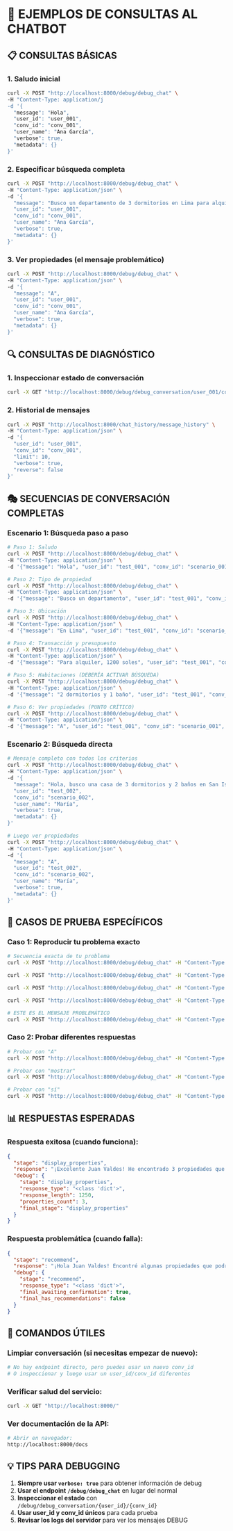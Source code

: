# 🎯 EJEMPLOS DE CONSULTAS AL CHATBOT

## 📋 **CONSULTAS BÁSICAS**

### 1. **Saludo inicial**

```bash
curl -X POST "http://localhost:8000/debug/debug_chat" \
-H "Content-Type: application/j
-d '{
  "message": "Hola",
  "user_id": "user_001",
  "conv_id": "conv_001",
  "user_name": "Ana García",
  "verbose": true,
  "metadata": {}
}'
```

### 2. **Especificar búsqueda completa**

```bash
curl -X POST "http://localhost:8000/debug/debug_chat" \
-H "Content-Type: application/json" \
-d '{
  "message": "Busco un departamento de 3 dormitorios en Lima para alquiler por 1000 soles",
  "user_id": "user_001",
  "conv_id": "conv_001",
  "user_name": "Ana García",
  "verbose": true,
  "metadata": {}
}'
```

### 3. **Ver propiedades (el mensaje problemático)**

```bash
curl -X POST "http://localhost:8000/debug/debug_chat" \
-H "Content-Type: application/json" \
-d '{
  "message": "A",
  "user_id": "user_001",
  "conv_id": "conv_001",
  "user_name": "Ana García",
  "verbose": true,
  "metadata": {}
}'
```

## 🔍 **CONSULTAS DE DIAGNÓSTICO**

### 1. **Inspeccionar estado de conversación**

```bash
curl -X GET "http://localhost:8000/debug/debug_conversation/user_001/conv_001"
```

### 2. **Historial de mensajes**

```bash
curl -X POST "http://localhost:8000/chat_history/message_history" \
-H "Content-Type: application/json" \
-d '{
  "user_id": "user_001",
  "conv_id": "conv_001",
  "limit": 10,
  "verbose": true,
  "reverse": false
}'
```

## 🎭 **SECUENCIAS DE CONVERSACIÓN COMPLETAS**

### **Escenario 1: Búsqueda paso a paso**

```bash
# Paso 1: Saludo
curl -X POST "http://localhost:8000/debug/debug_chat" \
-H "Content-Type: application/json" \
-d '{"message": "Hola", "user_id": "test_001", "conv_id": "scenario_001", "user_name": "Carlos", "verbose": true, "metadata": {}}'

# Paso 2: Tipo de propiedad
curl -X POST "http://localhost:8000/debug/debug_chat" \
-H "Content-Type: application/json" \
-d '{"message": "Busco un departamento", "user_id": "test_001", "conv_id": "scenario_001", "user_name": "Carlos", "verbose": true, "metadata": {}}'

# Paso 3: Ubicación
curl -X POST "http://localhost:8000/debug/debug_chat" \
-H "Content-Type: application/json" \
-d '{"message": "En Lima", "user_id": "test_001", "conv_id": "scenario_001", "user_name": "Carlos", "verbose": true, "metadata": {}}'

# Paso 4: Transacción y presupuesto
curl -X POST "http://localhost:8000/debug/debug_chat" \
-H "Content-Type: application/json" \
-d '{"message": "Para alquiler, 1200 soles", "user_id": "test_001", "conv_id": "scenario_001", "user_name": "Carlos", "verbose": true, "metadata": {}}'

# Paso 5: Habitaciones (DEBERÍA ACTIVAR BÚSQUEDA)
curl -X POST "http://localhost:8000/debug/debug_chat" \
-H "Content-Type: application/json" \
-d '{"message": "2 dormitorios y 1 baño", "user_id": "test_001", "conv_id": "scenario_001", "user_name": "Carlos", "verbose": true, "metadata": {}}'

# Paso 6: Ver propiedades (PUNTO CRÍTICO)
curl -X POST "http://localhost:8000/debug/debug_chat" \
-H "Content-Type: application/json" \
-d '{"message": "A", "user_id": "test_001", "conv_id": "scenario_001", "user_name": "Carlos", "verbose": true, "metadata": {}}'
```

### **Escenario 2: Búsqueda directa**

```bash
# Mensaje completo con todos los criterios
curl -X POST "http://localhost:8000/debug/debug_chat" \
-H "Content-Type: application/json" \
-d '{
  "message": "Hola, busco una casa de 3 dormitorios y 2 baños en San Isidro para comprar con presupuesto de 200000 dólares",
  "user_id": "test_002",
  "conv_id": "scenario_002",
  "user_name": "María",
  "verbose": true,
  "metadata": {}
}'

# Luego ver propiedades
curl -X POST "http://localhost:8000/debug/debug_chat" \
-H "Content-Type: application/json" \
-d '{
  "message": "A",
  "user_id": "test_002",
  "conv_id": "scenario_002",
  "user_name": "María",
  "verbose": true,
  "metadata": {}
}'
```

## 🧪 **CASOS DE PRUEBA ESPECÍFICOS**

### **Caso 1: Reproducir tu problema exacto**

```bash
# Secuencia exacta de tu problema
curl -X POST "http://localhost:8000/debug/debug_chat" -H "Content-Type: application/json" -d '{"message": "hola", "user_id": "juan_valdes", "conv_id": "test_conversation", "user_name": "Juan Valdes", "verbose": true, "metadata": {}}'

curl -X POST "http://localhost:8000/debug/debug_chat" -H "Content-Type: application/json" -d '{"message": "alquiler, 1000 soles", "user_id": "juan_valdes", "conv_id": "test_conversation", "user_name": "Juan Valdes", "verbose": true, "metadata": {}}'

curl -X POST "http://localhost:8000/debug/debug_chat" -H "Content-Type: application/json" -d '{"message": "Lima", "user_id": "juan_valdes", "conv_id": "test_conversation", "user_name": "Juan Valdes", "verbose": true, "metadata": {}}'

curl -X POST "http://localhost:8000/debug/debug_chat" -H "Content-Type: application/json" -d '{"message": "3 dormitorios 2 baños", "user_id": "juan_valdes", "conv_id": "test_conversation", "user_name": "Juan Valdes", "verbose": true, "metadata": {}}'

# ESTE ES EL MENSAJE PROBLEMÁTICO
curl -X POST "http://localhost:8000/debug/debug_chat" -H "Content-Type: application/json" -d '{"message": "A", "user_id": "juan_valdes", "conv_id": "test_conversation", "user_name": "Juan Valdes", "verbose": true, "metadata": {}}'
```

### **Caso 2: Probar diferentes respuestas**

```bash
# Probar con "A"
curl -X POST "http://localhost:8000/debug/debug_chat" -H "Content-Type: application/json" -d '{"message": "A", "user_id": "test_responses", "conv_id": "test_conv", "user_name": "Test", "verbose": true, "metadata": {}}'

# Probar con "mostrar"
curl -X POST "http://localhost:8000/debug/debug_chat" -H "Content-Type: application/json" -d '{"message": "mostrar propiedades", "user_id": "test_responses", "conv_id": "test_conv", "user_name": "Test", "verbose": true, "metadata": {}}'

# Probar con "sí"
curl -X POST "http://localhost:8000/debug/debug_chat" -H "Content-Type: application/json" -d '{"message": "sí, quiero ver", "user_id": "test_responses", "conv_id": "test_conv", "user_name": "Test", "verbose": true, "metadata": {}}'
```

## 📊 **RESPUESTAS ESPERADAS**

### **Respuesta exitosa (cuando funciona):**

```json
{
  "stage": "display_properties",
  "response": "¡Excelente Juan Valdes! He encontrado 3 propiedades que se ajustan a lo que buscas:\n\n🏠 **Opción 1** (Ref: PROP001)\n📈 Coincidencia: 95%\n\nDepartamento 3 dormitorios...",
  "debug": {
    "stage": "display_properties",
    "response_type": "<class 'dict'>",
    "response_length": 1250,
    "properties_count": 3,
    "final_stage": "display_properties"
  }
}
```

### **Respuesta problemática (cuando falla):**

```json
{
  "stage": "recommend",
  "response": "¡Hola Juan Valdes! Encontré algunas propiedades que podrían interesarte. ¿Qué te gustaría hacer?\n\nA. 🏠 Mostrar las propiedades encontradas\nB. 🔍 Hacer una nueva búsqueda",
  "debug": {
    "stage": "recommend",
    "response_type": "<class 'dict'>",
    "final_awaiting_confirmation": true,
    "final_has_recommendations": false
  }
}
```

## 🔧 **COMANDOS ÚTILES**

### **Limpiar conversación (si necesitas empezar de nuevo):**

```bash
# No hay endpoint directo, pero puedes usar un nuevo conv_id
# O inspeccionar y luego usar un user_id/conv_id diferentes
```

### **Verificar salud del servicio:**

```bash
curl -X GET "http://localhost:8000/"
```

### **Ver documentación de la API:**

```bash
# Abrir en navegador:
http://localhost:8000/docs
```

## 💡 **TIPS PARA DEBUGGING**

1. **Siempre usar `verbose: true`** para obtener información de debug
2. **Usar el endpoint `/debug/debug_chat`** en lugar del normal
3. **Inspeccionar el estado** con `/debug/debug_conversation/{user_id}/{conv_id}`
4. **Usar user_id y conv_id únicos** para cada prueba
5. **Revisar los logs del servidor** para ver los mensajes DEBUG
